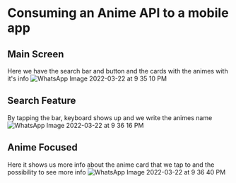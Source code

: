 # Consuming an Anime API to a mobile app

## Main Screen
Here we have the search bar and button and the cards with the animes with it's info
![WhatsApp Image 2022-03-22 at 9 35 10 PM](https://user-images.githubusercontent.com/68091809/159628669-ef719ced-3235-4bd7-941b-044775c97dfb.jpeg)

## Search Feature
By tapping the bar, keyboard shows up and we write the animes name
![WhatsApp Image 2022-03-22 at 9 36 16 PM](https://user-images.githubusercontent.com/68091809/159628687-a936c609-508e-41a6-801e-ee33b7d34176.jpeg)

## Anime Focused
Here it shows us more info about the anime card that we tap to and the possibility to see more info
![WhatsApp Image 2022-03-22 at 9 36 40 PM](https://user-images.githubusercontent.com/68091809/159628700-7770773b-c485-4800-a8b4-7b4223486cab.jpeg)
